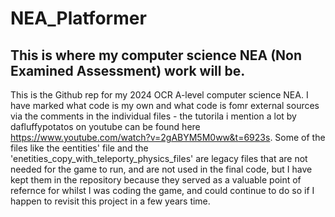 # NEA_Platformer
## This is where my computer science NEA (Non Examined Assessment) work will be.

This is the Github rep for my 2024 OCR A-level computer science NEA. I have marked what code is my own and what code is fomr external sources via the comments in the individual files - the tutorila i mention a lot by dafluffypotatos on youtube can be found here https://www.youtube.com/watch?v=2gABYM5M0ww&t=6923s. Some of the files like the eentities' file and the 'enetities_copy_with_teleporty_physics_files' are legacy files that are not needed for the game to run, and are not used in the final code, but I have kept them in the repository because they served as a valuable point of refernce for whilst I was coding the game, and could continue to do so if I happen to revisit this project in a few years time.
